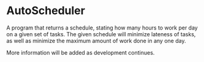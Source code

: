 # AutoScheduler
A program that returns a schedule, stating how many hours to work per day on a given set of tasks. The given schedule will minimize lateness of tasks, as well as minimize the maximum amount of work done in any one day.

More information will be added as development continues.
